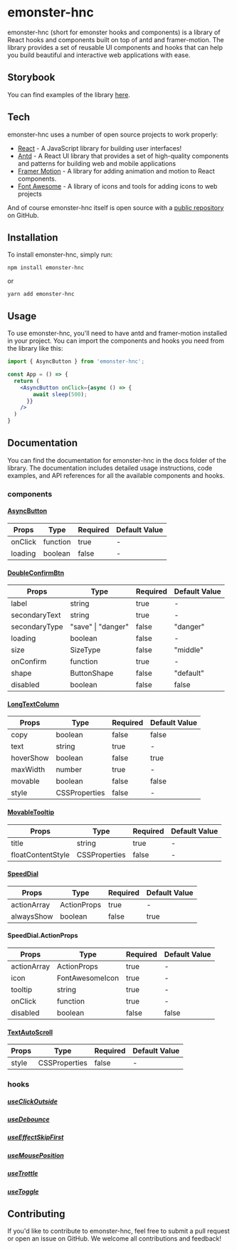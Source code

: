 # emonster-hnc

emonster-hnc (short for emonster hooks and components) is a library of React hooks and components built on top of antd and framer-motion. The library provides a set of reusable UI components and hooks that can help you build beautiful and interactive web applications with ease.

## Storybook

You can find examples of the library [here][storybook].

## Tech

emonster-hnc uses a number of open source projects to work properly:

- [React][react] - A JavaScript library for building user interfaces!
- [Antd][antd] - A React UI library that provides a set of high-quality components and patterns for building web and mobile applications
- [Framer Motion][framer-motion] - A library for adding animation and motion to React components.
- [Font Awesome][font-awesome] - A library of icons and tools for adding icons to web projects

And of course emonster-hnc itself is open source with a [public repository][github] on GitHub.

## Installation

To install emonster-hnc, simply run:

    npm install emonster-hnc

or

    yarn add emonster-hnc

## Usage

To use emonster-hnc, you'll need to have antd and framer-motion installed in your project. You can import the components and hooks you need from the library like this:

```jsx
import { AsyncButton } from 'emonster-hnc';

const App = () => {
  return (
    <AsyncButton onClick={async () => {
        await sleep(500);
      }} 
    />
  )
}
```

## Documentation

You can find the documentation for emonster-hnc in the docs folder of the library. The documentation includes detailed usage instructions, code examples, and API references for all the available components and hooks.

### components

#### [AsyncButton](https://63ed98bdfdd4823a325643f3-lhqbjjxcid.chromatic.com/?path=/story/components-asyncbutton--default)

| Props   | Type     | Required | Default Value |
|---------|----------|----------|---------------|
| onClick | function | true     | -             |
| loading | boolean  | false    | -             |

#### [DoubleConfirmBtn](https://63ed98bdfdd4823a325643f3-lhqbjjxcid.chromatic.com/?path=/story/components-doubleconfirmbtn--default)

| Props         | Type                   | Required | Default Value |
|---------------|------------------------|--------|-------------|
| label         | string                 | true   | -           |
| secondaryText | string                 | true   | -           |
| secondaryType | "save" &#124; "danger" | false  | "danger"    |
| loading       | boolean                | false  | -           |
| size          | SizeType               | false  | "middle"    |
| onConfirm     | function               | true   | -           |
| shape         | ButtonShape            | false  | "default"   |
| disabled      | boolean                | false  | false       |


#### [LongTextColumn](https://63ed98bdfdd4823a325643f3-lhqbjjxcid.chromatic.com/?path=/story/components-longtextcolumn--default)

| Props     | Type          | Required | Default Value |
|-----------|---------------|----------|---------------|
| copy      | boolean       | false    | false         |
| text      | string        | true     | -             |
| hoverShow | boolean       | false    | true         |
| maxWidth  | number        | true     | -             |
| movable   | boolean       | false    | false         |
| style     | CSSProperties | false    | -             |


#### [MovableTooltip](https://63ed98bdfdd4823a325643f3-lhqbjjxcid.chromatic.com/?path=/story/components-movabletooltip--default)

| Props             | Type          | Required | Default Value |
|-------------------|---------------|----------|---------------|
| title             | string        | true     | -             |
| floatContentStyle | CSSProperties | false    | -             |


#### [SpeedDial](https://63ed98bdfdd4823a325643f3-lhqbjjxcid.chromatic.com/?path=/story/components-speeddial--default)

| Props       | Type        | Required | Default Value |
|-------------|-------------|----------|---------------|
| actionArray | ActionProps | true     | -             |
| alwaysShow  | boolean     | false    | true          |


#### SpeedDial.ActionProps

| Props       | Type            | Required | Default Value |
|-------------|-----------------|----------|---------------|
| actionArray | ActionProps     | true     | -             |
| icon        | FontAwesomeIcon | true     | -             |
| tooltip     | string          | true     | -             |
| onClick     | function        | true     | -             |
| disabled    | boolean         | false    | false         |


#### [TextAutoScroll](https://63ed98bdfdd4823a325643f3-lhqbjjxcid.chromatic.com/?path=/story/components-textautoscroll--default)

| Props | Type           | Required | Default Value |
|-------|----------------|----------|---------------|
| style | CSSProperties  | false    | -             |


### hooks

##### [useClickOutside](https://63ed98bdfdd4823a325643f3-lhqbjjxcid.chromatic.com/?path=/story/hooks-useclickoutside--default)
##### [useDebounce](https://63ed98bdfdd4823a325643f3-lhqbjjxcid.chromatic.com/?path=/story/hooks-usedebounce--default)
##### [useEffectSkipFirst](https://63ed98bdfdd4823a325643f3-lhqbjjxcid.chromatic.com/?path=/story/hooks-usemouseposition--default)
##### [useMousePosition](https://63ed98bdfdd4823a325643f3-lhqbjjxcid.chromatic.com/?path=/story/hooks-usemouseposition--default)
##### [useTrottle](https://63ed98bdfdd4823a325643f3-lhqbjjxcid.chromatic.com/?path=/story/hooks-usethrottle--default)
##### [useToggle](https://63ed98bdfdd4823a325643f3-lhqbjjxcid.chromatic.com/?path=/story/hooks-usetoggle--default)

## Contributing
If you'd like to contribute to emonster-hnc, feel free to submit a pull request or open an issue on GitHub. We welcome all contributions and feedback!

[//]: # (These are reference links used in the body of this note and get stripped out when the markdown processor does its job. There is no need to format nicely because it shouldn't be seen. Thanks SO - http://stackoverflow.com/questions/4823468/store-comments-in-markdown-syntax)

[github]: <https://github.com/patrickxunuo/emonster-hnc>
[react]: <https://reactjs.org/>
[antd]: <https://ant.design/>
[framer-motion]: <https://www.framer.com/motion/>
[font-awesome]: <https://fontawesome.com/>
[storybook]: <https://63ed98bdfdd4823a325643f3-lhqbjjxcid.chromatic.com>

